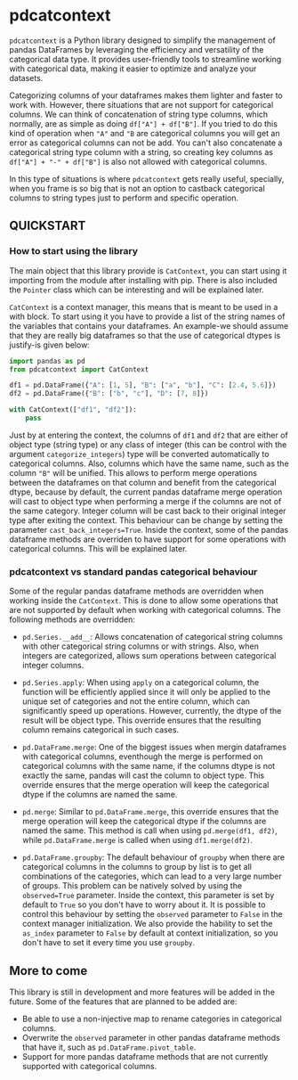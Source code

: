 # pdcatcontext

`pdcatcontext` is a Python library designed to simplify the management of pandas DataFrames by leveraging the efficiency and versatility of the categorical data type. It provides user-friendly tools to streamline working with categorical data, making it easier to optimize and analyze your datasets.

Categorizing columns of your dataframes makes them lighter and faster to work with. However, there situations that are not support for categorical columns. We can think of concatenation of string type columns, which normally, are as simple as doing `df["A"] + df["B"]`. If you tried to do this kind of operation when `"A"` and `"B` are categorical columns you will get an error as categorical columns can not be add. You can't also concatenate a categorical string type column with a string, so creating key columns as `df["A"] + "-" + df["B"]` is also not allowed with categorical columns.

In this type of situations is where `pdcatcontext` gets really useful, specially, when you frame is so big that is not an option to castback categorical columns to string types just to perform and specific operation.

## QUICKSTART

### How to start using the library

The main object that this library provide is `CatContext`, you can start using it importing from the module after installing with pip. There is also included the `Pointer` class which can be interesting and will be explained later.

`CatContext` is a context manager, this means that is meant to be used in a with block. To start using it you have to provide a list of the string names of the variables that contains your dataframes. An example-we should assume that they are really big dataframes so that the use of categorical dtypes is justify-is given below:

```python
import pandas as pd
from pdcatcontext import CatContext

df1 = pd.DataFrame({"A": [1, 5], "B": ["a", "b"], "C": [2.4, 5.6]})
df2 = pd.DataFrame({"B": ["b", "c"], "D": [7, 8]})

with CatContext(["df1", "df2"]): 
    pass
```

Just by at entering the context, the columns of `df1` and `df2` that are either of object type (string type) or any class of integer (this can be control with the argument `categorize_integers`) type will be converted automatically to categorical columns. Also, columns which have the same name, such as the column `"B"` will be unified. This allows to perform merge operations between the dataframes on that column and benefit from the categorical dtype, because by default, the current pandas dataframe merge operation will cast to object type when performing a merge if the columns are not of the same category. Integer column will be cast back to their original integer type after exiting the context. This behaviour can be change by setting the parameter `cast_back_integers=True`. Inside the context, some of the pandas dataframe methods are overriden to have support for some operations with categorical columns. This will be explained later.

### pdcatcontext vs standard pandas categorical behaviour

Some of the regular pandas dataframe methods are overridden when working inside the `CatContext`. This is done to allow some operations that are not supported by default when working with categorical columns. The following methods are overridden:

- `pd.Series.__add__`: Allows concatenation of categorical string columns with other categorical string columns or with strings. Also, when integers are categorized, allows sum operations between categorical integer columns.

- `pd.Series.apply`: When using `apply` on a categorical column, the function will be efficiently applied since it will only be applied to the unique set of categories and not the entire column, which can significantly speed up operations. However, currently, the dtype of the result will be object type. This override ensures that the resulting column remains categorical in such cases.

- `pd.DataFrame.merge`: One of the biggest issues when mergin dataframes with categorical columns, eventhough the merge is performed on categorical columns with the same name, if the columns dtype is not exactly the same, pandas will cast the column to object type. This override ensures that the merge operation will keep the categorical dtype if the columns are named the same.

- `pd.merge`: Similar to `pd.DataFrame.merge`, this override ensures that the merge operation will keep the categorical dtype if the columns are named the same. This method is call when using `pd.merge(df1, df2)`, while `pd.DataFrame.merge` is called when using `df1.merge(df2)`.

- `pd.DataFrame.groupby`: The default behaviour of `groupby` when there are categorical columns in the columns to group by list is to get all combinations of the categories, which can lead to a very large number of groups. This problem can be natively solved by using the `observed=True` parameter. Inside the context, this parameter is set by default to `True` so you don't have to worry about it. It is possible to control this behaviour by setting the `observed` parameter to `False` in the context manager initialization. We also provide the hability to set the `as_index` parameter to `False` by default at context initialization, so you don't have to set it every time you use `groupby`.

## More to come

This library is still in development and more features will be added in the future. Some of the features that are planned to be added are:

- Be able to use a non-injective map to rename categories in categorical columns.
- Overwrite the `observed` parameter in other pandas dataframe methods that have it, such as `pd.DataFrame.pivot_table`.
- Support for more pandas dataframe methods that are not currently supported with categorical columns.
